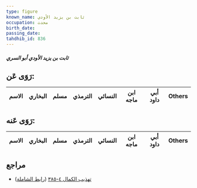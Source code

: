```yaml
---
type: figure
known_name: ثابت بن يزيد الأودي
occupation: محدث
birth_date:
passing_date:
tahdhib_id: 836
---
```

##### ثابت بن يزيد الأودي أبو السري

## رَوَى عَن:
| الاسم | البخاري | مسلم | الترمذي | النسائي | ابن ماجه | أبي داود | Others |
| ----- | ------- | ---- | ------- | ------- | -------- | -------- | ------ |
## رَوَى عَنه:
| الاسم | البخاري | مسلم | الترمذي | النسائي | ابن ماجه | أبي داود | Others |
| ----- | ------- | ---- | ------- | ------- | -------- | -------- | ------ |
## مراجع
- [تهذيب الكمال ٤-٣٨٥](obsidian://open?vault=Tahdhib-al-Kamal&file=Figures/٨٣٦-ثابت%20بن%20يزيد%20الأودي%20أبو%20السري) ([رابط الشاملة](https://shamela.ws/book/3722/1899))